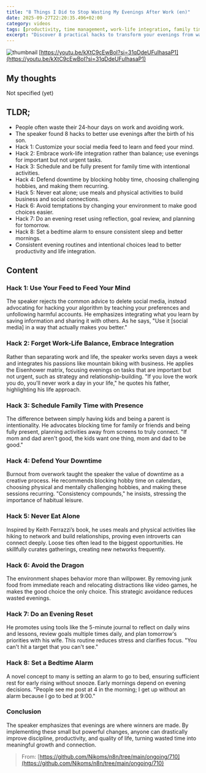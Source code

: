 ```yaml
---
title: "8 Things I Did to Stop Wasting My Evenings After Work (en)"
date: 2025-09-27T22:20:35.496+02:00
category: videos
tags: [productivity, time management, work-life integration, family time, social media hacks, networking, evening routine, personal development]
excerpt: "Discover 8 practical hacks to transform your evenings from wasted time into valuable moments for learning, family, and personal growth."
---
```


![thumbnail](https://i.ytimg.com/vi/kXtC9cEwBoI/maxresdefault.jpg)
[https://youtu.be/kXtC9cEwBoI?si=31qDdeUFuIhasaP1](https://youtu.be/kXtC9cEwBoI?si=31qDdeUFuIhasaP1)

## My thoughts

Not specified (yet)

## TLDR;
- People often waste their 24-hour days on work and avoiding work.
- The speaker found 8 hacks to better use evenings after the birth of his son.
- Hack 1: Customize your social media feed to learn and feed your mind.
- Hack 2: Embrace work-life integration rather than balance; use evenings for important but not urgent tasks.
- Hack 3: Schedule and be fully present for family time with intentional activities.
- Hack 4: Defend downtime by blocking hobby time, choosing challenging hobbies, and making them recurring.
- Hack 5: Never eat alone; use meals and physical activities to build business and social connections.
- Hack 6: Avoid temptations by changing your environment to make good choices easier.
- Hack 7: Do an evening reset using reflection, goal review, and planning for tomorrow.
- Hack 8: Set a bedtime alarm to ensure consistent sleep and better mornings.
- Consistent evening routines and intentional choices lead to better productivity and life integration.



## Content

### Hack 1: Use Your Feed to Feed Your Mind
The speaker rejects the common advice to delete social media, instead advocating for hacking your algorithm by teaching your preferences and unfollowing harmful accounts. He emphasizes integrating what you learn by saving information and sharing it with others. As he says, "Use it [social media] in a way that actually makes you better."

### Hack 2: Forget Work-Life Balance, Embrace Integration
Rather than separating work and life, the speaker works seven days a week and integrates his passions like mountain biking with business. He applies the Eisenhower matrix, focusing evenings on tasks that are important but not urgent, such as strategy and relationship-building. "If you love the work you do, you'll never work a day in your life," he quotes his father, highlighting his life approach.

### Hack 3: Schedule Family Time with Presence
The difference between simply having kids and being a parent is intentionality. He advocates blocking time for family or friends and being fully present, planning activities away from screens to truly connect. "If mom and dad aren't good, the kids want one thing, mom and dad to be good."

### Hack 4: Defend Your Downtime
Burnout from overwork taught the speaker the value of downtime as a creative process. He recommends blocking hobby time on calendars, choosing physical and mentally challenging hobbies, and making these sessions recurring. "Consistency compounds," he insists, stressing the importance of habitual leisure.

### Hack 5: Never Eat Alone
Inspired by Keith Ferrazzi’s book, he uses meals and physical activities like hiking to network and build relationships, proving even introverts can connect deeply. Loose ties often lead to the biggest opportunities. He skillfully curates gatherings, creating new networks frequently.

### Hack 6: Avoid the Dragon
The environment shapes behavior more than willpower. By removing junk food from immediate reach and relocating distractions like video games, he makes the good choice the only choice. This strategic avoidance reduces wasted evenings.

### Hack 7: Do an Evening Reset
He promotes using tools like the 5-minute journal to reflect on daily wins and lessons, review goals multiple times daily, and plan tomorrow's priorities with his wife. This routine reduces stress and clarifies focus. "You can't hit a target that you can't see."

### Hack 8: Set a Bedtime Alarm
A novel concept to many is setting an alarm to go to bed, ensuring sufficient rest for early rising without snooze. Early mornings depend on evening decisions. "People see me post at 4 in the morning; I get up without an alarm because I go to bed at 9:00."

### Conclusion
The speaker emphasizes that evenings are where winners are made. By implementing these small but powerful changes, anyone can drastically improve discipline, productivity, and quality of life, turning wasted time into meaningful growth and connection.




> From: [https://github.com/Nikoms/n8n/tree/main/ongoing/710](https://github.com/Nikoms/n8n/tree/main/ongoing/710)